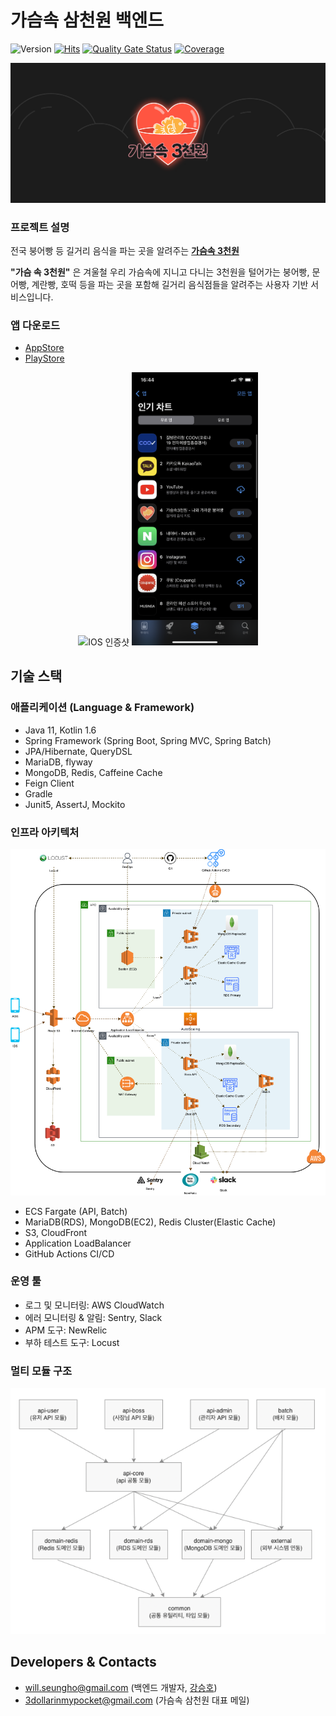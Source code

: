 # 가슴속 삼천원 백엔드

![Version](https://img.shields.io/github/v/release/depromeet/3dollars-in-my-pocket-backend?include_prereleases)
[![Hits](https://hits.seeyoufarm.com/api/count/incr/badge.svg?url=https%3A%2F%2Fgithub.com%2Fgjbae1212%2Fhit-counterhttps%3A%2F%2Fgithub.com%2F3dollar-in-my-pocket%2F3dollars-in-my-pocket-backend&count_bg=%2379C83D&title_bg=%23555555&icon=&icon_color=%23E7E7E7&title=hits&edge_flat=false)](https://hits.seeyoufarm.com)
[![Quality Gate Status](https://sonarcloud.io/api/project_badges/measure?project=3dollar-in-my-pocket_3dollars-in-my-pocket-backend&metric=alert_status)](https://sonarcloud.io/summary/new_code?id=3dollar-in-my-pocket_3dollars-in-my-pocket-backend)
[![Coverage](https://sonarcloud.io/api/project_badges/measure?project=3dollar-in-my-pocket_3dollars-in-my-pocket-backend&metric=coverage)](https://sonarcloud.io/summary/new_code?id=3dollar-in-my-pocket_3dollars-in-my-pocket-backend)

![img.png](images/logo.png)

### 프로젝트 설명
전국 붕어빵 등 길거리 음식을 파는 곳을 알려주는 [**가슴속 3천원**](https://intro.threedollars.co.kr/)

**"가슴 속 3천원"** 은 겨울철 우리 가슴속에 지니고 다니는 3천원을 털어가는 붕어빵, 문어빵, 계란빵, 호떡 등을 파는 곳을 포함해 길거리 음식점들을 알려주는 사용자 기반 서비스입니다.

### 앱 다운로드
- [AppStore](https://apps.apple.com/kr/app/%EA%B0%80%EC%8A%B4%EC%86%8D3%EC%B2%9C%EC%9B%90-%EB%82%98%EC%99%80-%EA%B0%80%EA%B9%8C%EC%9A%B4-%EB%B6%95%EC%96%B4%EB%B9%B5/id1496099467)
- [PlayStore](https://play.google.com/store/apps/details?id=com.zion830.threedollars)

<p align="center">
    <img src="https://user-images.githubusercontent.com/7058293/110067262-b179c700-7db6-11eb-8451-223956dca69d.jpg" width="40%" alt="IOS 인증샷"/>
    <img src="./images/appstore.png" width="40%" alt="IOS 인증샷">
</p>

## 기술 스택
### 애플리케이션 (Language & Framework)
- Java 11, Kotlin 1.6
- Spring Framework (Spring Boot, Spring MVC, Spring Batch)
- JPA/Hibernate, QueryDSL
- MariaDB, flyway
- MongoDB, Redis, Caffeine Cache
- Feign Client
- Gradle
- Junit5, AssertJ, Mockito

### 인프라 아키텍처
![img.png](images/3dollars-architecture-20220409.png)

- ECS Fargate (API, Batch)
- MariaDB(RDS), MongoDB(EC2), Redis Cluster(Elastic Cache)
- S3, CloudFront
- Application LoadBalancer
- GitHub Actions CI/CD

### 운영 툴
- 로그 및 모니터링: AWS CloudWatch
- 에러 모니터링 & 알림: Sentry, Slack
- APM 도구: NewRelic
- 부하 테스트 도구: Locust


### 멀티 모듈 구조
![img.png](images/modules-20220307.png)

## Developers & Contacts
- will.seungho@gmail.com (백엔드 개발자, [강승호](https://github.com/seungh0))
- 3dollarinmypocket@gmail.com (가슴속 삼천원 대표 메일)
